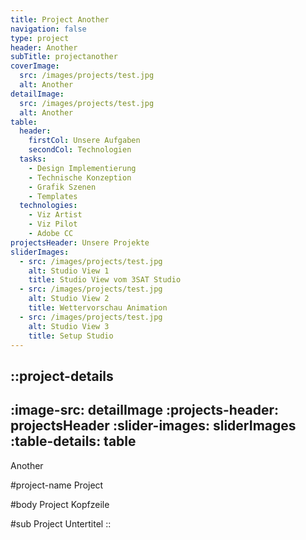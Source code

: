 ```yaml
---
title: Project Another
navigation: false
type: project
header: Another
subTitle: projectanother
coverImage:
  src: /images/projects/test.jpg
  alt: Another
detailImage:
  src: /images/projects/test.jpg
  alt: Another
table:
  header:
    firstCol: Unsere Aufgaben
    secondCol: Technologien
  tasks:
    - Design Implementierung
    - Technische Konzeption
    - Grafik Szenen
    - Templates
  technologies:
    - Viz Artist
    - Viz Pilot
    - Adobe CC
projectsHeader: Unsere Projekte
sliderImages:
  - src: /images/projects/test.jpg
    alt: Studio View 1
    title: Studio View vom 3SAT Studio
  - src: /images/projects/test.jpg
    alt: Studio View 2
    title: Wettervorschau Animation
  - src: /images/projects/test.jpg
    alt: Studio View 3
    title: Setup Studio
---
```


::project-details
---
:image-src: detailImage
:projects-header: projectsHeader
:slider-images: sliderImages
:table-details: table
---
Another

#project-name
Project

#body
Project Kopfzeile

#sub
Project Untertitel
::
